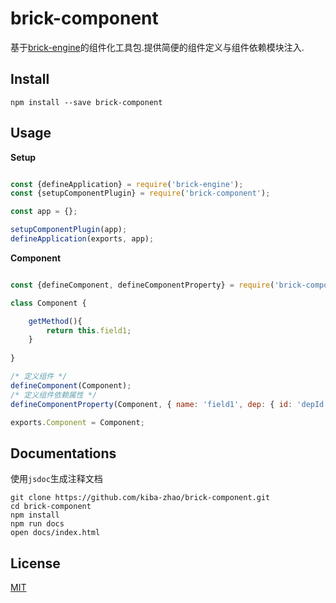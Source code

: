 # brick-component #
基于[brick-engine](https://github.com/kiba-zhao/brick-engine)的组件化工具包.提供简便的组件定义与组件依赖模块注入.

## Install ##

``` shell
npm install --save brick-component
```

## Usage ##

**Setup**

``` javascript

const {defineApplication} = require('brick-engine');
const {setupComponentPlugin} = require('brick-component');

const app = {};

setupComponentPlugin(app);
defineApplication(exports, app);
```

**Component**

``` javascript

const {defineComponent, defineComponentProperty} = require('brick-component');

class Component {

    getMethod(){
        return this.field1;
    }
    
}

/* 定义组件 */
defineComponent(Component);
/* 定义组件依赖属性 */
defineComponentProperty(Component, { name: 'field1', dep: { id: 'depId' } });

exports.Component = Component;
```

## Documentations ##
使用`jsdoc`生成注释文档

``` shell
git clone https://github.com/kiba-zhao/brick-component.git
cd brick-component
npm install
npm run docs
open docs/index.html
```

## License ##
[MIT](LICENSE)
